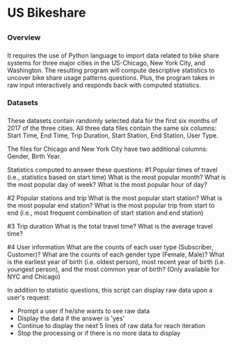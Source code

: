 # US Bikeshare <h2>

### Overview <h3>
It requires the use of Python language to import data related to bike share systems for three major cities in the US-Chicago, New York City, and Washington. The resulting program will compute descriptive statistics to uncover bike share usage patterns questions. Plus, the program takes in raw input interactively and responds back with computed statistics. 

### Datasets <h3>
These datasets contain randomly selected data for the first six months of 2017 of the three cities. All three data files contain the same six columns: Start Time, End Time, Trip Duration, Start Station, End Station, User Type.

The files for Chicago and New York City have two additional columns: Gender, Birth Year.

Statistics computed to answer these questions:
#1 Popular times of travel (i.e., statistics based on start time)
   What is the most popular month?
   What is the most popular day of week?
   What is the most popular hour of day?

#2 Popular stations and trip 
   What is the most popular start station?
   What is the most popular end station?
   What is the most popular trip from start to end (i.e., most frequent combination of start station and end station)

#3 Trip duration 
   What is the total travel time?
   What is the average travel time?

#4 User information 
   What are the counts of each user type (Subscriber, Customer)?
   What are the counts of each gender type (Female, Male)?
   What is the earliest year of birth (i.e. oldest person), most recent year of birth (i.e. youngest person), and the most common year of birth? (Only available for NYC and Chicago)

In addition to statistic questions, this script can display raw data upon a user's request:
* Prompt a user if he/she wants to see raw data
* Display the data if the answer is 'yes'
* Continue to display the next 5 lines of raw data for reach iteration
* Stop the processing or if there is no more data to display
